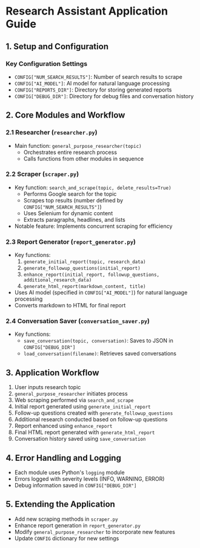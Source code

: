 # Research Assistant Application Guide

## 1. Setup and Configuration

### Key Configuration Settings

- `CONFIG["NUM_SEARCH_RESULTS"]`: Number of search results to scrape
- `CONFIG["AI_MODEL"]`: AI model for natural language processing
- `CONFIG["REPORTS_DIR"]`: Directory for storing generated reports
- `CONFIG["DEBUG_DIR"]`: Directory for debug files and conversation history

## 2. Core Modules and Workflow

### 2.1 Researcher (`researcher.py`)

- Main function: `general_purpose_researcher(topic)`
  - Orchestrates entire research process
  - Calls functions from other modules in sequence

### 2.2 Scraper (`scraper.py`)

- Key function: `search_and_scrape(topic, delete_results=True)`
  - Performs Google search for the topic
  - Scrapes top results (number defined by `CONFIG["NUM_SEARCH_RESULTS"]`)
  - Uses Selenium for dynamic content
  - Extracts paragraphs, headlines, and lists
- Notable feature: Implements concurrent scraping for efficiency

### 2.3 Report Generator (`report_generator.py`)

- Key functions:
  1. `generate_initial_report(topic, research_data)`
  2. `generate_followup_questions(initial_report)`
  3. `enhance_report(initial_report, followup_questions, additional_research_data)`
  4. `generate_html_report(markdown_content, title)`
- Uses AI model (specified in `CONFIG["AI_MODEL"]`) for natural language processing
- Converts markdown to HTML for final report

### 2.4 Conversation Saver (`conversation_saver.py`)

- Key functions:
  - `save_conversation(topic, conversation)`: Saves to JSON in `CONFIG["DEBUG_DIR"]`
  - `load_conversation(filename)`: Retrieves saved conversations

## 3. Application Workflow

1. User inputs research topic
2. `general_purpose_researcher` initiates process
3. Web scraping performed via `search_and_scrape`
4. Initial report generated using `generate_initial_report`
5. Follow-up questions created with `generate_followup_questions`
6. Additional research conducted based on follow-up questions
7. Report enhanced using `enhance_report`
8. Final HTML report generated with `generate_html_report`
9. Conversation history saved using `save_conversation`

## 4. Error Handling and Logging

- Each module uses Python's `logging` module
- Errors logged with severity levels (INFO, WARNING, ERROR)
- Debug information saved in `CONFIG["DEBUG_DIR"]`

## 5. Extending the Application

- Add new scraping methods in `scraper.py`
- Enhance report generation in `report_generator.py`
- Modify `general_purpose_researcher` to incorporate new features
- Update `CONFIG` dictionary for new settings
